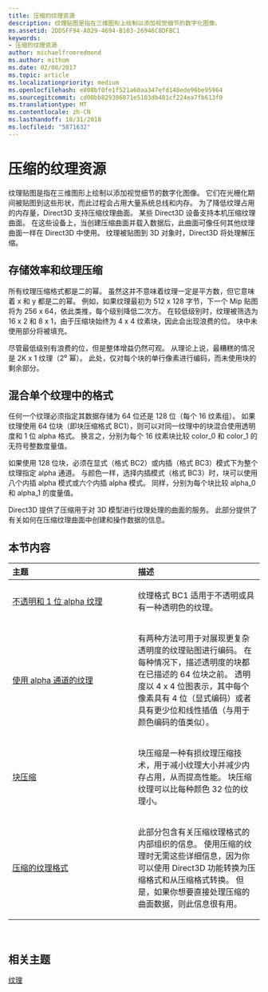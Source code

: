 ```yaml
---
title: 压缩的纹理资源
description: 纹理贴图是指在三维图形上绘制以添加视觉细节的数字化图像。
ms.assetid: 2DD5FF94-A029-4694-B103-26946C8DFBC1
keywords:
- 压缩的纹理资源
author: michaelfromredmond
ms.author: mithom
ms.date: 02/08/2017
ms.topic: article
ms.localizationpriority: medium
ms.openlocfilehash: e808bf0fe1f521a60aa347efd148ede96be95964
ms.sourcegitcommit: cd00bb829306871e5103db481cf224ea7fb613f0
ms.translationtype: MT
ms.contentlocale: zh-CN
ms.lasthandoff: 10/31/2018
ms.locfileid: "5871632"
---
```

# <a name="compressed-texture-resources"></a>压缩的纹理资源


纹理贴图是指在三维图形上绘制以添加视觉细节的数字化图像。 它们在光栅化期间被贴图到这些形状，而此过程会占用大量系统总线和内存。 为了降低纹理占用的内存量，Direct3D 支持压缩纹理曲面。 某些 Direct3D 设备支持本机压缩纹理曲面。 在这些设备上，当创建压缩曲面并载入数据后，此曲面可像任何其他纹理曲面一样在 Direct3D 中使用。 纹理被贴图到 3D 对象时，Direct3D 将处理解压缩。

## <a name="span-idstorage-efficiency-and-texture-compressionspanspan-idstorage-efficiency-and-texture-compressionspanspan-idstorage-efficiency-and-texture-compressionspanstorage-efficiency-and-texture-compression"></a><span id="Storage-Efficiency-and-Texture-Compression"></span><span id="storage-efficiency-and-texture-compression"></span><span id="STORAGE-EFFICIENCY-AND-TEXTURE-COMPRESSION"></span>存储效率和纹理压缩


所有纹理压缩格式都是二的幂。 虽然这并不意味着纹理一定是平方数，但它意味着 x 和 y 都是二的幂。 例如，如果纹理最初为 512 x 128 字节，下一个 Mip 贴图将为 256 x 64，依此类推，每个级别降低二次方。 在较低级别时，纹理被筛选为 16 x 2 和 8 x 1，由于压缩块始终为 4 x 4 纹素块，因此会出现浪费的位。 块中未使用部分将被填充。

尽管最低级别有浪费的位，但是整体增益仍然可观。 从理论上说，最糟糕的情况是 2K x 1 纹理（2⁰ 幂）。 此处，仅对每个块的单行像素进行编码，而未使用块的剩余部分。

## <a name="span-idmixing-formats-within-a-single-texturespanspan-idmixing-formats-within-a-single-texturespanspan-idmixing-formats-within-a-single-texturespanmixing-formats-within-a-single-texture"></a><span id="Mixing-Formats-Within-a-Single-Texture"></span><span id="mixing-formats-within-a-single-texture"></span><span id="MIXING-FORMATS-WITHIN-A-SINGLE-TEXTURE"></span>混合单个纹理中的格式


任何一个纹理必须指定其数据存储为 64 位还是 128 位（每个 16 纹素组）。 如果纹理使用 64 位块（即块压缩格式 BC1），则可以对同一纹理中的块混合使用透明度和 1 位 alpha 格式。 换言之，分别为每个 16 纹素块比较 color\_0 和 color\_1 的无符号整数度量值。

如果使用 128 位块，必须在显式（格式 BC2）或内插（格式 BC3）模式下为整个纹理指定 alpha 通道。 与颜色一样，选择内插模式（格式 BC3）时，块可以使用八个内插 alpha 模式或六个内插 alpha 模式。 同样，分别为每个块比较 alpha\_0 和 alpha\_1 的度量值。

Direct3D 提供了压缩用于对 3D 模型进行纹理处理的曲面的服务。 此部分提供了有关如何在压缩纹理曲面中创建和操作数据的信息。

## <a name="span-idin-this-sectionspanin-this-section"></a><span id="in-this-section"></span>本节内容


<table>
<colgroup>
<col width="50%" />
<col width="50%" />
</colgroup>
<thead>
<tr class="header">
<th align="left">主题</th>
<th align="left">描述</th>
</tr>
</thead>
<tbody>
<tr class="odd">
<td align="left"><p><a href="opaque-and-1-bit-alpha-textures.md">不透明和 1 位 alpha 纹理</a></p></td>
<td align="left"><p>纹理格式 BC1 适用于不透明或具有一种透明色的纹理。</p></td>
</tr>
<tr class="even">
<td align="left"><p><a href="textures-with-alpha-channels.md">使用 alpha 通道的纹理</a></p></td>
<td align="left"><p>有两种方法可用于对展现更复杂透明度的纹理贴图进行编码。 在每种情况下，描述透明度的块都在已描述的 64 位块之前。 透明度以 4 x 4 位图表示，其中每个像素具有 4 位（显式编码）或者具有更少位和线性插值（与用于颜色编码的值类似）。</p></td>
</tr>
<tr class="odd">
<td align="left"><p><a href="block-compression.md">块压缩</a></p></td>
<td align="left"><p>块压缩是一种有损纹理压缩技术，用于减小纹理大小并减少内存占用，从而提高性能。 块压缩纹理可以比每种颜色 32 位的纹理小。</p></td>
</tr>
<tr class="even">
<td align="left"><p><a href="compressed-texture-formats.md">压缩的纹理格式</a></p></td>
<td align="left"><p>此部分包含有关压缩纹理格式的内部组织的信息。 使用压缩的纹理时无需这些详细信息，因为你可以使用 Direct3D 功能转换为压缩格式和从压缩格式转换。 但是，如果你想要直接处理压缩的曲面数据，则此信息很有用。</p></td>
</tr>
</tbody>
</table>

 

## <a name="span-idrelated-topicsspanrelated-topics"></a><span id="related-topics"></span>相关主题


[纹理](textures.md)

 

 





